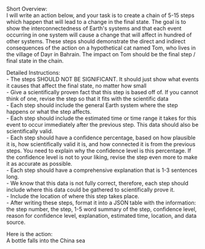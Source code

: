 Short Overview:\
I will write an action below, and your task is to create a chain of 5-15 steps
which happen that will lead to a change in the final state. The goal is to show
the interconnectedness of Earth's systems and that each event occurring in one
system will cause a change that will affect in hundred of other systems. These
steps should demonstrate the direct and indirect consequences of the action on
a hypothetical cat named Tom, who lives in the village of Dayr in Bahrain. The
impact on Tom should be the final step / final state in the chain.

Detailed Instructions:\
\- The steps SHOULD NOT BE SIGNIFICANT. It should just show what events it
causes that affect the final state, no matter how small\
\- Give a scientifically proven fact that this step is based off of. If you
cannot think of one, revise the step so that it fits with the scientific data\
\- Each step should include the general Earth system where the step happens or
what the step affects.\
\- Each step should include the estimated time or time range it takes for this
event to occur immediately after the previous step. This data should also be
scientifically valid.\
\- Each step should have a confidence percentage, based on how plausible it is,
how scientifically valid it is, and how connected it is from the previous
steps. You need to explain why the confidence level is this percentage. If the
confidence level is not to your liking, revise the step even more to make it as
accurate as possible.\
\- Each step should have a comprehensive explanation that is 1-3 sentences
long.\
\- We know that this data is not fully correct, therefore, each step should
include where this data could be gathered to scientifically prove it.\
\- Include the location of where this step takes place.\
\- After writing these steps, format it into a JSON table with the information:
the step number, the step, 1-5 word summary of the step, confidence level,
reason for confidence level, explanation, estimated time, location, and data
source.

Here is the action:\
A bottle falls into the China sea
